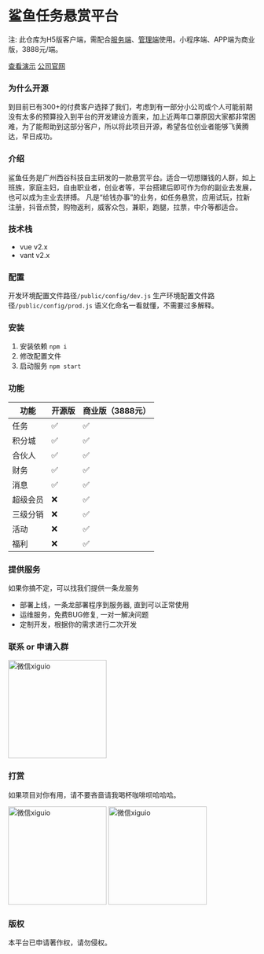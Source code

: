 # 鲨鱼任务悬赏平台

注: 此仓库为H5版客户端，需配合[服务端](https://github.com/xigupro/SharkTask_Server)、[管理端](https://github.com/xigupro/SharkTask_Admin)使用。小程序端、APP端为商业版，3888元/端。

[查看演示](https://shark-m.xigu.pro)
[公司官网](https://www.xigu.pro/products/task.html)

### 为什么开源
到目前已有300+的付费客户选择了我们，考虑到有一部分小公司或个人可能前期没有太多的预算投入到平台的开发建设方面来，加上近两年口罩原因大家都非常困难，为了能帮助到这部分客户，所以将此项目开源，希望各位创业者能够飞黄腾达，早日成功。

### 介绍
鲨鱼任务是广州西谷科技自主研发的一款悬赏平台。适合一切想赚钱的人群，如上班族，家庭主妇，自由职业者，创业者等，平台搭建后即可作为你的副业去发展，也可以成为主业去拼搏。 凡是“给钱办事”的业务，如任务悬赏，应用试玩，拉新注册，抖音点赞，购物返利，威客众包，兼职，跑腿，拉票，中介等都适合。

### 技术栈
* vue v2.x
* vant v2.x

### 配置

开发环境配置文件路径`/public/config/dev.js`
生产环境配置文件路径`/public/config/prod.js`
语义化命名一看就懂，不需要过多解释。

### 安装
1. 安装依赖 `npm i`
3. 修改配置文件
4. 启动服务 `npm start`

### 功能
|  功能   |  开源版   | 商业版（3888元）  |
| ----  |  ----  | ----  |
| 任务 | ✅  | ✅ |
| 积分城 | ✅  | ✅ |
| 合伙人 | ✅  | ✅ |
| 财务 | ✅  | ✅ |
| 消息 | ✅  | ✅ |
| 超级会员 | ❌  | ✅ |
| 三级分销 | ❌  | ✅ |
| 活动 | ❌  | ✅ |
| 福利 | ❌  | ✅ |

### 提供服务
如果你搞不定，可以找我们提供一条龙服务
* 部署上线，一条龙部署程序到服务器, 直到可以正常使用
* 运维服务，免费BUG修复, 一对一解决问题
* 定制开发，根据你的需求进行二次开发

### 联系 or 申请入群
<img alt="微信xiguio" src="https://www.xigu.pro/img/code.JPG" width="200px">

### 打赏
如果项目对你有用，请不要吝啬请我喝杯咖啡呗哈哈哈。  

<img alt="微信xiguio" src="https://www.xigu.pro/img/wechat-pay.png" width="200px">
<img alt="微信xiguio" src="https://www.xigu.pro/img/ali-pay.png" width="200px">

### 版权
本平台已申请著作权，请勿侵权。